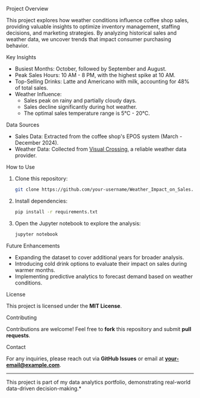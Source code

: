 
Project Overview

This project explores how weather conditions influence coffee shop sales, providing valuable insights to optimize inventory management, staffing decisions, and marketing strategies. By analyzing historical sales and weather data, we uncover trends that impact consumer purchasing behavior.

Key Insights

- Busiest Months: October, followed by September and August.
- Peak Sales Hours: 10 AM - 8 PM, with the highest spike at 10 AM.
- Top-Selling Drinks: Latte and Americano with milk, accounting for 48% of total sales.
- Weather Influence:
  - Sales peak on rainy and partially cloudy days.
  - Sales decline significantly during hot weather.
  - The optimal sales temperature range is 5°C - 20°C.

Data Sources

- Sales Data: Extracted from the coffee shop's EPOS system (March - December 2024).
- Weather Data: Collected from [Visual Crossing](https://www.visualcrossing.com/), a reliable weather data provider.

How to Use

1. Clone this repository:
   ```sh
   git clone https://github.com/your-username/Weather_Impact_on_Sales.git](https://github.com/RobinHood-cloud/Weather_Impact_on_Sales.git
   ```
2. Install dependencies:
   ```sh
   pip install -r requirements.txt
   ```
3. Open the Jupyter notebook to explore the analysis:
   ```sh
   jupyter notebook
   ```

Future Enhancements

- Expanding the dataset to cover additional years for broader analysis.
- Introducing cold drink options to evaluate their impact on sales during warmer months.
- Implementing predictive analytics to forecast demand based on weather conditions.

License

This project is licensed under the **MIT License**.

Contributing

Contributions are welcome! Feel free to **fork** this repository and submit **pull requests**.

Contact

For any inquiries, please reach out via **GitHub Issues** or email at [**your-email@example.com**](mailto\:your-email@example.com).

---

This project is part of my data analytics portfolio, demonstrating real-world data-driven decision-making.*

